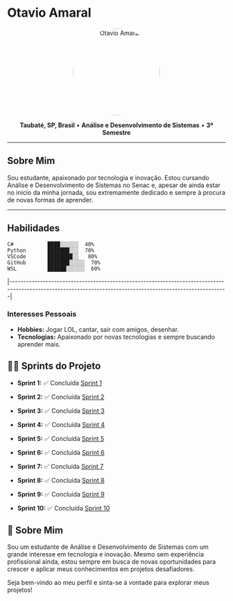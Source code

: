 # Otavio Amaral

<div align="center">
  <img src="https://github.com/user-attachments/assets/245fc7e2-bb54-46d7-a137-7b4f1098a496" alt="Otavio Amaral" width="200px" style="border-radius:50%">
</div>

<p align="center">
  <b>Taubaté, SP, Brasil</b> • <b>Análise e Desenvolvimento de Sistemas</b> • <b>3º Semestre</b>
</p>

---

## Sobre Mim

Sou estudante, apaixonado por tecnologia e inovação. Estou cursando Análise e Desenvolvimento de Sistemas no Senac e, apesar de ainda estar no início da minha jornada, sou extremamente dedicado e sempre à procura de novas formas de aprender.

---

## Habilidades

```plaintext
C#           ████░░░░░░  40%
Python       ███████░░░  70%
VSCode       ████████░░   80%
GitHub       ███████░░░░░  70%
WSL          ██████░░░░░░  60%
```
|------------------------------------------------------------------------------------------------------------------------------------------------------------|

### Interesses Pessoais
- **Hobbies:** Jogar LOL, cantar, sair com amigos, desenhar.
- **Tecnologias:** Apaixonado por novas tecnologias e sempre buscando aprender mais.

## 🏃‍♂️ Sprints do Projeto
- **Sprint 1:** ✅ Concluída
[Sprint 1](./SPRINT1/)

- **Sprint 2:** ✅ Concluída
[Sprint 2](./SPRINT2/)

- **Sprint 3:** ✅ Concluída
[Sprint 3](./SPRINT3/)

- **Sprint 4:** ✅ Concluída
[Sprint 4](./SPRINT4/)

- **Sprint 5:** ✅ Concluída
[Sprint 5](./SPRINT5/)

- **Sprint 6:** ✅ Concluída
[Sprint 6](./SPRINT6/)

- **Sprint 7:** ✅ Concluída
[Sprint 7](./SPRINT7/)

- **Sprint 8:** ✅ Concluída
[Sprint 8](./SPRINT8/)

- **Sprint 9:** ✅ Concluída
[Sprint 9](./SPRINT9/)

- **Sprint 10:** ✅ Concluída
[Sprint 10](./SPRINT10/)

## 🌟 Sobre Mim
Sou um estudante de Análise e Desenvolvimento de Sistemas com um grande interesse em tecnologia e inovação. Mesmo sem experiência profissional ainda, estou sempre em busca de novas oportunidades para crescer e aplicar meus conhecimentos em projetos desafiadores.

Seja bem-vindo ao meu perfil e sinta-se à vontade para explorar meus projetos!

